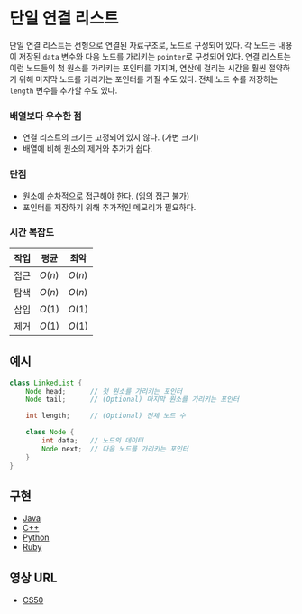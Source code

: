 # 단일 연결 리스트

단일 연결 리스트는 선형으로 연결된 자료구조로, 노드로 구성되어 있다. 각 노드는 내용이 저장된 `data` 변수와 다음 노드를 가리키는 `pointer`로 구성되어 있다. 연결 리스트는 이런 노드들의 첫 원소를 가리키는 포인터를 가지며, 연산에 걸리는 시간을 훨씬 절약하기 위해 마지막 노드를 가리키는 포인터를 가질 수도 있다. 전체 노드 수를 저장하는 `length` 변수를 추가할 수도 있다.

### 배열보다 우수한 점

- 연결 리스트의 크기는 고정되어 있지 않다. (가변 크기)
- 배열에 비해 원소의 제거와 추가가 쉽다.

### 단점

- 원소에 순차적으로 접근해야 한다. (임의 접근 불가)
- 포인터를 저장하기 위해 추가적인 메모리가 필요하다.

### 시간 복잡도

| 작업 | 평균   | 최악   |
| ---- | ------ | ------ |
| 접근 | $O(n)$ | $O(n)$ |
| 탐색 | $O(n)$ | $O(n)$ |
| 삽입 | $O(1)$ | $O(1)$ |
| 제거 | $O(1)$ | $O(1)$ |

## 예시

```java
class LinkedList {
    Node head;      // 첫 원소를 가리키는 포인터
	Node tail;      // (Optional) 마지막 원소를 가리키는 포인터

	int length;     // (Optional) 전체 노드 수

    class Node {
        int data;   // 노드의 데이터
        Node next;  // 다음 노드를 가리키는 포인터
    }
}
```

## 구현

- [Java](https://github.com/TheAlgorithms/Java/blob/master/DataStructures/Lists/SinglyLinkedList.java)
- [C++](https://github.com/TheAlgorithms/C-Plus-Plus/blob/master/Data%20Structure/Linked%20List.cpp)
- [Python](https://github.com/TheAlgorithms/Python/blob/master/data_structures/linked_list/singly_linked_list.py)
- [Ruby](https://github.com/TheAlgorithms/Ruby/blob/master/data_structures/linked_lists/single_list.rb)

## 영상 URL

- [CS50](https://www.youtube.com/watch?v=5nsKtQuT6E8)
